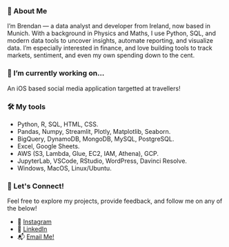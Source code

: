 ### 👋 About Me
I’m Brendan — a data analyst and developer from Ireland, now based in Munich. With a background in Physics and Maths, I use Python, SQL, and modern data tools to uncover insights, automate reporting, and visualize data. I’m especially interested in finance, and love building tools to track markets, sentiment, and even my own spending down to the cent.

### 🔭 I’m currently working on...
An iOS based social media application targetted at travellers! 

### 🛠️ My tools
- Python, R, SQL, HTML, CSS.
- Pandas, Numpy, Streamlit, Plotly, Matplotlib, Seaborn.
- BigQuery, DynamoDB, MongoDB, MySQL, PostgreSQL.
- Excel, Google Sheets.
- AWS (S3, Lambda, Glue, EC2, IAM, Athena), GCP.
- JupyterLab, VSCode, RStudio, WordPress, Davinci Resolve.
- Windows, MacOS, Linux/Ubuntu.

### 🤝 Let's Connect!
Feel free to explore my projects, provide feedback, and follow me on any of the below!
- 📸 [Instagram](https://instagram.com/bren.gall)
- 💼 [LinkedIn](https://www.linkedin.com/in/brengall99/)
- 📬 [Email Me!](mailto:brengall99@gmail.com)
